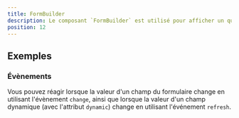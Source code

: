 ```yaml
---
title: FormBuilder
description: Le composant `FormBuilder` est utilisé pour afficher un questionnaire.
position: 12
---
```


<doc-tabs light>

<doc-tab-item label="Utilisation">

## Exemples

### Évènements

Vous pouvez réagir lorsque la valeur d'un champ du formulaire change en utilisant l'évènement `change`, ainsi que lorsque la valeur d'un champ dynamique (avec l'attribut `dynamic`) change en utilisant l'événement `refresh`.

<doc-example file="form-builder/form-builder-events"></doc-example>

</doc-tab-item>

<doc-tab-item label="API">
<doc-api name="form-builder"></doc-api>
</doc-tab-item>

</doc-tabs>

